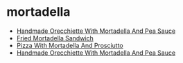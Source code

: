 # mortadella

 * [Handmade Orecchiette With Mortadella And Pea Sauce](../../index/h/handmade-orecchiette-with-mortadella-and-pea-sauce.json)
 * [Fried Mortadella Sandwich](../../index/f/fried-mortadella-sandwich.json)
 * [Pizza With Mortadella And Prosciutto](../../index/p/pizza-with-mortadella-and-prosciutto.json)
 * [Handmade Orecchiette With Mortadella And Pea Sauce](../../index/h/handmade-orecchiette-with-mortadella-and-pea-sauce.json)
